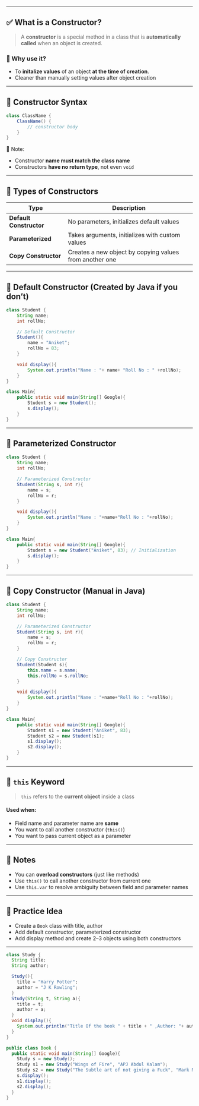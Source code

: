 
----
## ✅ What is a Constructor?

> A **constructor** is a special method in a class that is **automatically called** when an object is created.

### 🔧 Why use it?
- To **initalize values** of an object **at the time of creation**.
- Cleaner than manually setting values after object creation

----
## 🧪 Constructor Syntax

```java
class ClassName {
	ClassName() {
		// constructor body
	}
}
```
🚨 Note:
- Constructor **name must match the class name**
- Constructors **have no return type**, not even `void`

---
## 🧃 Types of Constructors

|Type|Description|
|---|---|
|**Default Constructor**|No parameters, initializes default values|
|**Parameterized**|Takes arguments, initializes with custom values|
|**Copy Constructor**|Creates a new object by copying values from another one|

----
## 🔹 Default Constructor (Created by Java if you don’t)

```java
class Student {
	String name;
	int rollNo;

	// Default Constructor
	Student(){
		name = "Aniket";
		rollNo = 83;
	}

	void display(){
		System.out.println("Name : "+ name+ "Roll No : " +rollNo);
	}
}

class Main{
	public static void main(String[] Google){
		Student s = new Student();
		s.display();
	}
}
```

---
## 🔸 Parameterized Constructor

```java
class Student {
	String name;
	int rollNo;

	// Parameterized Constructor
	Student(String s, int r){
		name = s;
		rollNo = r;
	}

	void display(){
		System.out.println("Name : "+name+"Roll No : "+rollNo);
	}
}

class Main{
	public static void main(String[] Google){
		Student s = new Student("Aniket", 83); // Initialization
		s.display();
	}
}
```

----
## 🔁 Copy Constructor (Manual in Java)

```java
class Student {
	String name;
	int rollNo;

	// Parameterized Constructor
	Student(String s, int r){
		name = s;
		rollNo = r;
	}

	// Copy Constructor
	Student(Student s){
		this.name = s.name;
		this.rollNo = s.rollNo;
	}

	void display(){
		System.out.println("Name : "+name+"Roll No : "+rollNo);
	}
}

class Main{
	public static void main(String[] Google){
		Student s1 = new Student("Aniket", 83);
		Student s2 = new Student(s1);
		s1.display();
		s2.display();
	}
}
```
----
## 🔑 `this` Keyword

> `this` refers to the **current object** inside a class

#### Used when:
- Field name and parameter name are **same**
- You want to call another constructor (`this()`)
- You want to pass current object as a parameter

-----
## 📌 Notes
- You can **overload constructors** (just like methods)
- Use `this()` to call another constructor from current one
- Use `this.var` to resolve ambiguity between field and parameter names

---
## 🧠 Practice Idea

- Create a `Book` class with title, author
- Add default constructor, parameterized constructor
- Add display method and create 2–3 objects using both constructors

---
```java
class Study {
  String title;
  String author;

  Study(){
    title = "Harry Potter";
    author = "J K Rowling";
  }
  Study(String t, String a){
    title = t;
    author = a;
  }
  void display(){
    System.out.println("Title Of the book " + title + " ,Author: "+ author);
  }
}

public class Book {
  public static void main(String[] Google){
    Study s = new Study();
    Study s1 = new Study("Wings of Fire", "APJ Abdul Kalam");
    Study s2 = new Study("The Subtle art of not giving a Fuck", "Mark Manson");
    s.display();
    s1.display();
    s2.display();
  }
}
```